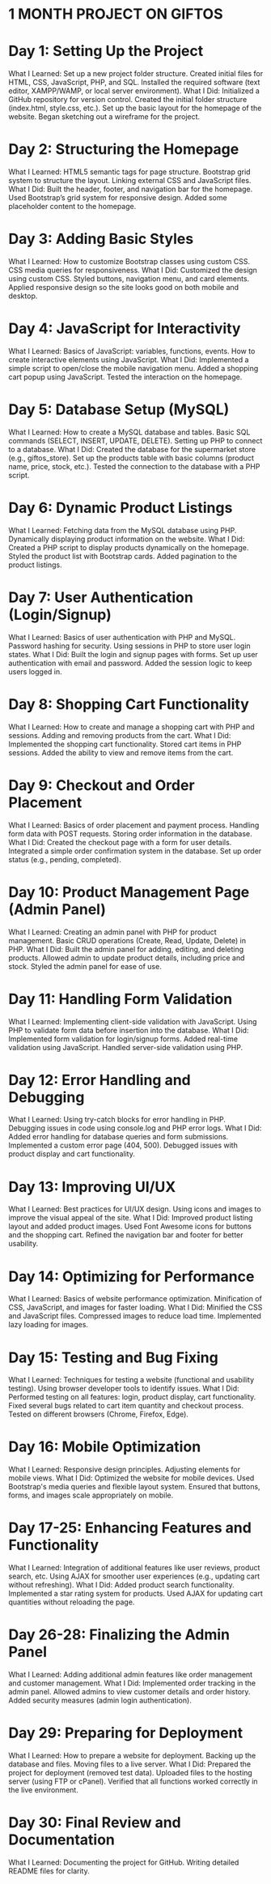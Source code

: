 # 1 MONTH PROJECT ON GIFTOS 

# Day 1: Setting Up the Project
What I Learned:
Set up a new project folder structure.
Created initial files for HTML, CSS, JavaScript, PHP, and SQL.
Installed the required software (text editor, XAMPP/WAMP, or local server environment).
What I Did:
Initialized a GitHub repository for version control.
Created the initial folder structure (index.html, style.css, etc.).
Set up the basic layout for the homepage of the website.
Began sketching out a wireframe for the project.
# Day 2: Structuring the Homepage
What I Learned:
HTML5 semantic tags for page structure.
Bootstrap grid system to structure the layout.
Linking external CSS and JavaScript files.
What I Did:
Built the header, footer, and navigation bar for the homepage.
Used Bootstrap’s grid system for responsive design.
Added some placeholder content to the homepage.
# Day 3: Adding Basic Styles
What I Learned:
How to customize Bootstrap classes using custom CSS.
CSS media queries for responsiveness.
What I Did:
Customized the design using custom CSS.
Styled buttons, navigation menu, and card elements.
Applied responsive design so the site looks good on both mobile and desktop.
# Day 4: JavaScript for Interactivity
What I Learned:
Basics of JavaScript: variables, functions, events.
How to create interactive elements using JavaScript.
What I Did:
Implemented a simple script to open/close the mobile navigation menu.
Added a shopping cart popup using JavaScript.
Tested the interaction on the homepage.
# Day 5: Database Setup (MySQL)
What I Learned:
How to create a MySQL database and tables.
Basic SQL commands (SELECT, INSERT, UPDATE, DELETE).
Setting up PHP to connect to a database.
What I Did:
Created the database for the supermarket store (e.g., giftos_store).
Set up the products table with basic columns (product name, price, stock, etc.).
Tested the connection to the database with a PHP script.
# Day 6: Dynamic Product Listings
What I Learned:
Fetching data from the MySQL database using PHP.
Dynamically displaying product information on the website.
What I Did:
Created a PHP script to display products dynamically on the homepage.
Styled the product list with Bootstrap cards.
Added pagination to the product listings.
# Day 7: User Authentication (Login/Signup)
What I Learned:
Basics of user authentication with PHP and MySQL.
Password hashing for security.
Using sessions in PHP to store user login states.
What I Did:
Built the login and signup pages with forms.
Set up user authentication with email and password.
Added the session logic to keep users logged in.
# Day 8: Shopping Cart Functionality
What I Learned:
How to create and manage a shopping cart with PHP and sessions.
Adding and removing products from the cart.
What I Did:
Implemented the shopping cart functionality.
Stored cart items in PHP sessions.
Added the ability to view and remove items from the cart.
# Day 9: Checkout and Order Placement
What I Learned:
Basics of order placement and payment process.
Handling form data with POST requests.
Storing order information in the database.
What I Did:
Created the checkout page with a form for user details.
Integrated a simple order confirmation system in the database.
Set up order status (e.g., pending, completed).
# Day 10: Product Management Page (Admin Panel)
What I Learned:
Creating an admin panel with PHP for product management.
Basic CRUD operations (Create, Read, Update, Delete) in PHP.
What I Did:
Built the admin panel for adding, editing, and deleting products.
Allowed admin to update product details, including price and stock.
Styled the admin panel for ease of use.
# Day 11: Handling Form Validation
What I Learned:
Implementing client-side validation with JavaScript.
Using PHP to validate form data before insertion into the database.
What I Did:
Implemented form validation for login/signup forms.
Added real-time validation using JavaScript.
Handled server-side validation using PHP.
# Day 12: Error Handling and Debugging
What I Learned:
Using try-catch blocks for error handling in PHP.
Debugging issues in code using console.log and PHP error logs.
What I Did:
Added error handling for database queries and form submissions.
Implemented a custom error page (404, 500).
Debugged issues with product display and cart functionality.
# Day 13: Improving UI/UX
What I Learned:
Best practices for UI/UX design.
Using icons and images to improve the visual appeal of the site.
What I Did:
Improved product listing layout and added product images.
Used Font Awesome icons for buttons and the shopping cart.
Refined the navigation bar and footer for better usability.
# Day 14: Optimizing for Performance
What I Learned:
Basics of website performance optimization.
Minification of CSS, JavaScript, and images for faster loading.
What I Did:
Minified the CSS and JavaScript files.
Compressed images to reduce load time.
Implemented lazy loading for images.
# Day 15: Testing and Bug Fixing
What I Learned:
Techniques for testing a website (functional and usability testing).
Using browser developer tools to identify issues.
What I Did:
Performed testing on all features: login, product display, cart functionality.
Fixed several bugs related to cart item quantity and checkout process.
Tested on different browsers (Chrome, Firefox, Edge).
# Day 16: Mobile Optimization
What I Learned:
Responsive design principles.
Adjusting elements for mobile views.
What I Did:
Optimized the website for mobile devices.
Used Bootstrap's media queries and flexible layout system.
Ensured that buttons, forms, and images scale appropriately on mobile.
# Day 17-25: Enhancing Features and Functionality
What I Learned:
Integration of additional features like user reviews, product search, etc.
Using AJAX for smoother user experiences (e.g., updating cart without refreshing).
What I Did:
Added product search functionality.
Implemented a star rating system for products.
Used AJAX for updating cart quantities without reloading the page.
# Day 26-28: Finalizing the Admin Panel
What I Learned:
Adding additional admin features like order management and customer management.
What I Did:
Implemented order tracking in the admin panel.
Allowed admins to view customer details and order history.
Added security measures (admin login authentication).
# Day 29: Preparing for Deployment
What I Learned:
How to prepare a website for deployment.
Backing up the database and files.
Moving files to a live server.
What I Did:
Prepared the project for deployment (removed test data).
Uploaded files to the hosting server (using FTP or cPanel).
Verified that all functions worked correctly in the live environment.
# Day 30: Final Review and Documentation
What I Learned:
Documenting the project for GitHub.
Writing detailed README files for clarity.

 



































   
 
